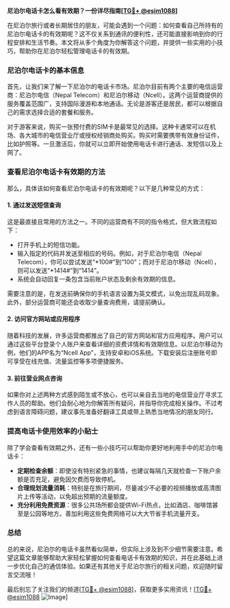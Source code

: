**尼泊尔电话卡怎么看有效期？一份详尽指南[[TG💪+ @esim1088](https://t.me/s/esim1088)]**

在尼泊尔旅行或者长期居住的朋友，可能会遇到一个问题：如何查看自己所持有的尼泊尔电话卡的有效期呢？这不仅关系到通讯的便利性，还可能直接影响到你的行程安排和生活节奏。本文将从多个角度为你解答这个问题，并提供一些实用的小技巧，帮助你在尼泊尔轻松管理电话卡的有效期。

### 尼泊尔电话卡的基本信息

首先，让我们来了解一下尼泊尔的电话卡市场。尼泊尔目前有两个主要的电信运营商：尼泊尔电信（Nepal Telecom）和尼泊尔移动（Ncell）。这两个运营商提供的服务覆盖范围广，支持国际漫游和本地通话。无论是游客还是居民，都可以根据自己的需求选择合适的套餐和服务。

对于游客来说，购买一张预付费的SIM卡是最常见的选择。这种卡通常可以在机场、各大城市的电信营业厅或授权经销商处购买。购买时需要携带有效身份证件，比如护照等。一旦激活后，你就可以立即开始使用电话卡进行通话、发短信以及上网了。

### 查看尼泊尔电话卡有效期的方法

那么，具体该如何查看尼泊尔电话卡的有效期呢？以下是几种常见的方式：

#### 1. **通过发送短信查询**
这是最直接且常用的方法之一。不同的运营商有不同的指令格式，但大致流程如下：
- 打开手机上的短信功能。
- 输入指定的代码并发送至相应的号码。例如，对于尼泊尔电信（Nepal Telecom），你可以尝试发送“*100#”到“100”；而对于尼泊尔移动（Ncell），则可以发送“*1414#”到“1414”。
- 系统会自动回复一条包含当前账户状态及剩余有效期的信息。

需要注意的是，在发送前确保你的手机语言设置为英文模式，以免出现乱码现象。此外，部分运营商可能还会收取少量查询费用，请提前确认。

#### 2. **访问官方网站或应用程序**
随着科技的发展，许多运营商都推出了自己的官方网站和官方应用程序。用户可以通过这些平台登录个人账户来查看详细的资费详情和有效期信息。以尼泊尔移动为例，他们的APP名为“Ncell App”，支持安卓和iOS系统。下载安装后注册账号即可享受在线充值、流量监控等多项便捷服务。

#### 3. **前往营业网点咨询**
如果你对上述两种方式感到陌生或不放心，也可以亲自去当地的电信营业厅寻求工作人员的帮助。他们会耐心地为你解答所有疑问，并指导你完成相关操作。不过考虑到语言障碍问题，建议事先准备好翻译工具或带上熟悉当地情况的朋友同行。

### 提高电话卡使用效率的小贴士

除了学会查看有效期之外，还有一些小技巧可以帮助你更好地利用手中的尼泊尔电话卡：

- **定期检查余额**：即使没有特别紧急的事情，也建议每隔几天就检查一下账户余额是否充足，避免因欠费而导致停机。
- **合理规划流量消耗**：特别是在旅行期间，尽量减少不必要的视频播放或高清图片上传等活动，以免超出预期的流量额度。
- **充分利用免费资源**：很多公共场所都会提供Wi-Fi热点，比如酒店、咖啡馆甚至是公园等地方。善加利用这些免费网络可以大大节省手机流量开支。

### 总结

总的来说，尼泊尔的电话卡虽然看似简单，但实际上涉及到不少细节需要注意。希望这篇文章能够帮助大家轻松掌握如何查看电话卡有效期的知识，并在此基础上进一步优化自己的通信体验。如果还有其他关于尼泊尔旅行的相关问题，欢迎随时留言交流哦！

最后别忘了关注我们的频道[[TG💪+ @esim1088](https://t.me/s/esim1088)]，获取更多实用资讯！[[TG💪+ @esim1088](https://t.me/s/esim1088) ![Image](https://i.postimg.cc/4NQfJmqS/Snipaste-2025-05-13-00-14-12.png)]